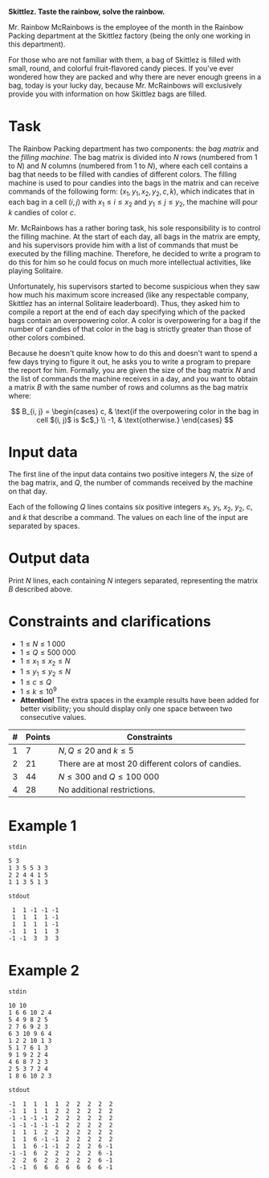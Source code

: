 **Skittlez. Taste the rainbow, solve the rainbow.**

Mr. Rainbow McRainbows is the employee of the month in the Rainbow Packing department at the Skittlez factory (being the only one working in this department).

For those who are not familiar with them, a bag of Skittlez is filled with small, round, and colorful fruit-flavored candy pieces. If you've ever wondered how they are packed and why there are never enough greens in a bag, today is your lucky day, because Mr. McRainbows will exclusively provide you with information on how Skittlez bags are filled.

# Task

The Rainbow Packing department has two components: the _bag matrix_ and the _filling machine_. The bag matrix is divided into $N$ rows (numbered from $1$ to $N$) and $N$ columns (numbered from $1$ to $N$), where each cell contains a bag that needs to be filled with candies of different colors. The filling machine is used to pour candies into the bags in the matrix and can receive commands of the following form: $(x_1, y_1, x_2, y_2, c, k)$, which indicates that in each bag in a cell $(i, j)$ with $x_1 \leq i \leq x_2$ and $y_1 \leq j \leq y_2$, the machine will pour $k$ candies of color $c$.

Mr. McRainbows has a rather boring task, his sole responsibility is to control the filling machine. At the start of each day, all bags in the matrix are empty, and his supervisors provide him with a list of commands that must be executed by the filling machine. Therefore, he decided to write a program to do this for him so he could focus on much more intellectual activities, like playing Solitaire.

Unfortunately, his supervisors started to become suspicious when they saw how much his maximum score increased (like any respectable company, Skittlez has an internal Solitaire leaderboard). Thus, they asked him to compile a report at the end of each day specifying which of the packed bags contain an overpowering color. A color is overpowering for a bag if the number of candies of that color in the bag is strictly greater than those of other colors combined.

Because he doesn't quite know how to do this and doesn't want to spend a few days trying to figure it out, he asks you to write a program to prepare the report for him. Formally, you are given the size of the bag matrix $N$ and the list of commands the machine receives in a day, and you want to obtain a matrix $B$ with the same number of rows and columns as the bag matrix where:

$$
B_{i, j} = 
\begin{cases}
c, & \text{if the overpowering color in the bag in cell $(i, j)$ is $c$,} \\
-1, & \text{otherwise.}
\end{cases}
$$

# Input data

The first line of the input data contains two positive integers $N$, the size of the bag matrix, and $Q$, the number of commands received by the machine on that day.

Each of the following $Q$ lines contains six positive integers $x_1$, $y_1$, $x_2$, $y_2$, $c$, and $k$ that describe a command. The values on each line of the input are separated by spaces.

# Output data

Print $N$ lines, each containing $N$ integers separated, representing the matrix $B$ described above.

# Constraints and clarifications

* $1 \leq N \leq 1 \ 000$
* $1 \leq Q \leq 500 \ 000$
* $1 \leq x_1 \leq x_2 \leq N$
* $1 \leq y_1 \leq y_2 \leq N$
* $1 \leq c \leq Q$
* $1 \leq k \leq 10^9$
* **Attention!** The extra spaces in the example results have been added for better visibility; you should display only one space between two consecutive values.

| # | Points | Constraints          |
| - | ------- | ------------------- |
| 1 | 7      | $N, Q \leq 20$ and $k \leq 5$ |
| 2 | 21      | There are at most $20$ different colors of candies.      |
| 3 | 44      | $N \leq 300$ and $Q \leq 100 \ 000$     |
| 4 | 28      | No additional restrictions.      |

# Example 1

`stdin`
```
5 3
1 3 5 5 3 3
2 2 4 4 1 5
1 1 3 5 1 3
```

`stdout`
```
 1  1 -1 -1 -1
 1  1  1  1 -1
 1  1  1  1 -1
-1  1  1  1  3
-1 -1  3  3  3
```

# Example 2

`stdin`
```
10 10
1 6 6 10 2 4
5 4 9 8 2 5
2 7 6 9 2 3
6 3 10 9 6 4
1 2 2 10 1 3
5 1 7 6 1 3
9 1 9 2 2 4
4 6 8 7 2 3
2 5 3 7 2 4
1 8 6 10 2 3
```

`stdout`
```
-1  1  1  1  1  2  2  2  2  2
-1  1  1  1  2  2  2  2  2  2
-1 -1 -1 -1  2  2  2  2  2  2
-1 -1 -1 -1 -1  2  2  2  2  2
 1  1  1  2  2  2  2  2  2  2
 1  1  6 -1 -1  2  2  2  2  2
 1  1  6 -1 -1  2  2  2  6 -1
-1 -1  6  2  2  2  2  2  6 -1
 2  2  6  2  2  2  2  2  6 -1
-1 -1  6  6  6  6  6  6  6 -1
